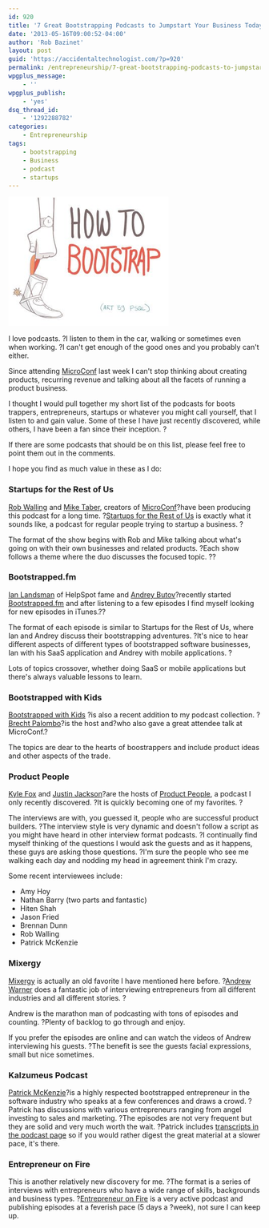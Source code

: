 ```yaml
---
id: 920
title: '7 Great Bootstrapping Podcasts to Jumpstart Your Business Today'
date: '2013-05-16T09:00:52-04:00'
author: 'Rob Bazinet'
layout: post
guid: 'https://accidentaltechnologist.com/?p=920'
permalink: /entrepreneurship/7-great-bootstrapping-podcasts-to-jumpstart-your-business-today/
wpgplus_message:
    - ''
wpgplus_publish:
    - 'yes'
dsq_thread_id:
    - '1292288782'
categories:
    - Entrepreneurship
tags:
    - bootstrapping
    - Business
    - podcast
    - startups
---
```


![Bootstrapping2](/assets/img/2013/05/bootstrapping2.jpg "bootstrapping2.jpg")

I love podcasts. ?I listen to them in the car, walking or sometimes even when working. ?I can't get enough of the good ones and you probably can't either.

Since attending [MicroConf](http://www.microconf.com/) last week I can't stop thinking about creating products, recurring revenue and talking about all the facets of running a product business.

I thought I would pull together my short list of the podcasts for boots trappers, entrepreneurs, startups or whatever you might call yourself, that I listen to and gain value. Some of these I have just recently discovered, while others, I have been a fan since their inception. ?

If there are some podcasts that should be on this list, please feel free to point them out in the comments.

I hope you find as much value in these as I do:

### Startups for the Rest of Us

[Rob Walling](http://www.softwarebyrob.com/) and [Mike Taber](http://www.singlefounder.com/), creators of [MicroConf](http://www.microconf.com/)?have been producing this podcast for a long time. ?[Startups for the Rest of Us](http://www.startupsfortherestofus.com/) is exactly what it sounds like, a podcast for regular people trying to startup a business. ?

The format of the show begins with Rob and Mike talking about what's going on with their own businesses and related products. ?Each show follows a theme where the duo discusses the focused topic. ??

### Bootstrapped.fm

[Ian Landsman](http://twitter.com/ianlandsman) of HelpSpot fame and [Andrey Butov](http://twitter.com/andrey_butov)?recently started [Bootstrapped.fm](http://bootstrapped.fm/) and after listening to a few episodes I find myself looking for new episodes in iTunes.??

The format of each episode is similar to Startups for the Rest of Us, where Ian and Andrey discuss their bootstrapping adventures. ?It's nice to hear different aspects of different types of bootstrapped software businesses, Ian with his SaaS application and Andrey with mobile applications. ?

Lots of topics crossover, whether doing SaaS or mobile applications but there's always valuable lessons to learn.

### Bootstrapped with Kids

[Bootstrapped with Kids](http://www.bootstrappedwithkids.com/) ?is also a recent addition to my podcast collection. ?[Brecht Palombo](http://brechtpalombo.com)?is the host and?who also gave a great attendee talk at MicroConf.?

The topics are dear to the hearts of boostrappers and include product ideas and other aspects of the trade.

### Product People

[Kyle Fox](http://kylefox.ca/) and [Justin Jackson](http://justinjackson.ca/about)?are the hosts of [Product People](http://productpeople.tv), a podcast I only recently discovered. ?It is quickly becoming one of my favorites. ?

The interviews are with, you guessed it, people who are successful product builders. ?The interview style is very dynamic and doesn't follow a script as you might have heard in other interview format podcasts. ?I continually find myself thinking of the questions I would ask the guests and as it happens, these guys are asking those questions. ?I'm sure the people who see me walking each day and nodding my head in agreement think I'm crazy.

Some recent interviewees include:

- Amy Hoy
- Nathan Barry (two parts and fantastic)
- Hiten Shah
- Jason Fried
- Brennan Dunn
- Rob Walling
- Patrick McKenzie

### Mixergy

[Mixergy](http://mixergy.com/) is actually an old favorite I have mentioned here before. ?[Andrew Warner](https://twitter.com/AndrewWarner) does a fantastic job of interviewing entrepreneurs from all different industries and all different stories. ?

Andrew is the marathon man of podcasting with tons of episodes and counting. ?Plenty of backlog to go through and enjoy.

If you prefer the episodes are online and can watch the videos of Andrew interviewing his guests. ?The benefit is see the guests facial expressions, small but nice sometimes.

### Kalzumeus Podcast

[Patrick McKenzie](http://www.kalzumeus.com/blog/)?is a highly respected bootstrapped entrepreneur in the software industry who speaks at a few conferences and draws a crowd. ?Patrick has discussions with various entrepreneurs ranging from angel investing to sales and marketing. ?The episodes are not very frequent but they are solid and very much worth the wait. ?Patrick includes [transcripts in the podcast page](http://www.kalzumeus.com/category/podcasts/) so if you would rather digest the great material at a slower pace, it's there.

### Entrepreneur on Fire

This is another relatively new discovery for me. ?The format is a series of interviews with entrepreneurs who have a wide range of skills, backgrounds and business types. ?[Entrepreneur on Fire](http://www.entrepreneuronfire.com/) is a very active podcast and publishing episodes at a feverish pace (5 days a ?week), not sure I can keep up.